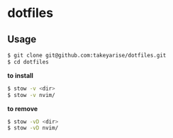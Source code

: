 # dotfiles

## Usage

```bash
$ git clone git@github.com:takeyarise/dotfiles.git
$ cd dotfiles
```

**to install**
```bash
$ stow -v <dir>
$ stow -v nvim/
```

**to remove**
```bash
$ stow -vD <dir>
$ stow -vD nvim/
```
